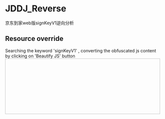 # JDDJ_Reverse
京东到家web版signKeyV1逆向分析

## Resource override
Searching the keyword 'signKeyV1' , converting the obfuscated js content  by clicking on 'Beautify JS' button
<img arc="1.png" width="500" height="180" />

## 
